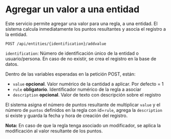 # Agregar un valor a una entidad

Este servicio permite agregar una valor para una regla, a una entidad. El sistema calcula inmediatamente los puntos resultantes y asocia el registro a la entidad.

`POST /api/entities/{identification}/addvalue`

`identification`: Número de identificación único de la entidad o usuario/persona. En caso de no existir, se crea el registro en la base de datos.

Dentro de las variables esperadas en la petición POST, están:

- `value` **opcional**. Valor numérico de la cantidad a aplicar. Por defecto = 1
- `rule` **obligatorio**. Identificador numérico de la regla a asociar
- `description` **opcional**. Valor de texto con descripción sobre el registro

El sistema asigna el número de puntos resultante de multiplicar `value` y el número de `puntos` definidos 
en la regla con id=`rule`, agrega la `description` si existe y guarda la fecha y hora de creación del registro.

**Nota:** En caso de que la regla tenga asociado un modificador, se aplica la modificación al valor resultante de los puntos.